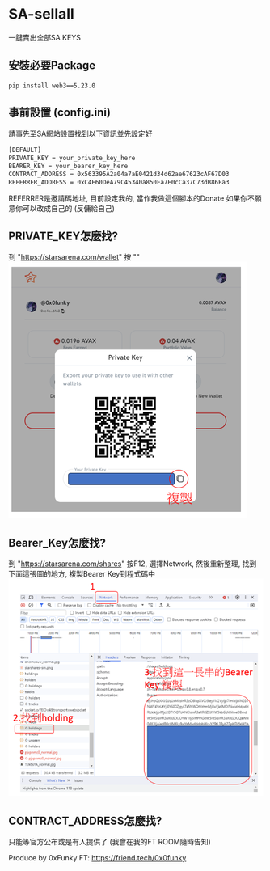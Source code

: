 # SA-sellall
 一鍵賣出全部SA KEYS

## 安裝必要Package
```
pip install web3==5.23.0
```
## 事前設置 (config.ini)
請事先至SA網站設置找到以下資訊並先設定好
```
[DEFAULT]
PRIVATE_KEY = your_private_key_here
BEARER_KEY = your_bearer_key_here
CONTRACT_ADDRESS = 0x563395A2a04a7aE0421d34d62ae67623cAF67D03
REFERRER_ADDRESS = 0xC4E60DeA79C45340a850Fa7E0cCa37C73dB86Fa3
```
REFERRER是邀請碼地址, 目前設定我的, 當作我做這個腳本的Donate
如果你不願意你可以改成自己的 (反傭給自己)

## PRIVATE_KEY怎麼找?
到 "https://starsarena.com/wallet" 按 ""
![How to find Bearer Key](images/private_keys.png)

## Bearer_Key怎麼找?
到 "https://starsarena.com/shares" 按F12, 選擇Network, 然後重新整理, 找到下面這張圖的地方, 複製Bearer Key到程式碼中
![How to find Bearer Key](images/Bearer_keys.png)

## CONTRACT_ADDRESS怎麼找?
只能等官方公布或是有人提供了 (我會在我的FT ROOM隨時告知)

Produce by 0xFunky
FT: https://friend.tech/0x0funky